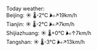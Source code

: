 Today weather:  
Beijing: ☀️   🌡️-2°C 🌬️↗19km/h  
Tianjin: ☀️   🌡️-2°C 🌬️↗7km/h  
Shijiazhuang: ☀️   🌡️+0°C 🌬️↑7km/h  
Tangshan: ☀️   🌡️-3°C 🌬️↗13km/h  
